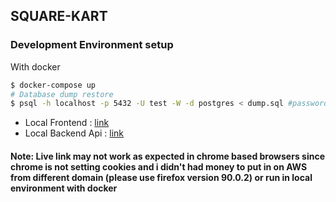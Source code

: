 ## SQUARE-KART
### Development Environment setup
With docker
```bash
$ docker-compose up
# Database dump restore
$ psql -h localhost -p 5432 -U test -W -d postgres < dump.sql #password test
```
- Local Frontend : [link](http://localhost:3000)
- Local Backend Api : [link](http://localhost:4000)

#### Note: Live link may not work as expected in chrome based browsers since chrome is not setting cookies and i didn't had money to put in on AWS from different domain (please use firefox version 90.0.2) or run in local environment with docker
